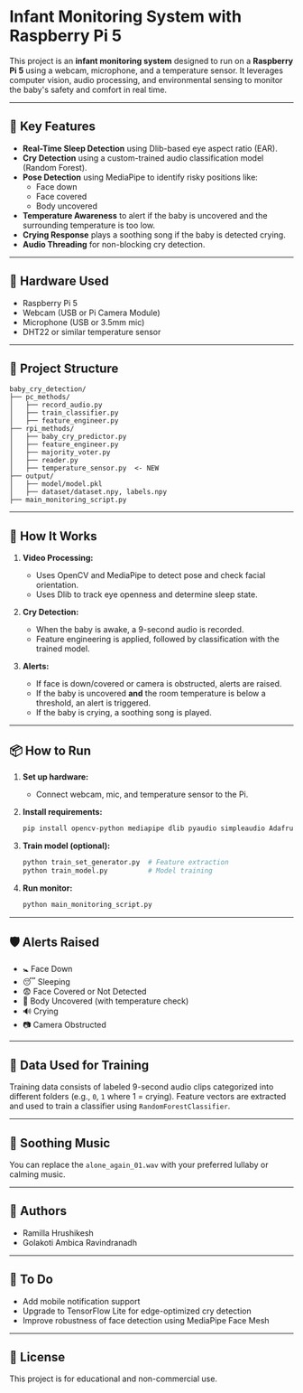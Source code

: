 # Infant Monitoring System with Raspberry Pi 5

This project is an **infant monitoring system** designed to run on a **Raspberry Pi 5** using a webcam, microphone, and a temperature sensor. It leverages computer vision, audio processing, and environmental sensing to monitor the baby's safety and comfort in real time.

---

## 🧠 Key Features

- **Real-Time Sleep Detection** using Dlib-based eye aspect ratio (EAR).
- **Cry Detection** using a custom-trained audio classification model (Random Forest).
- **Pose Detection** using MediaPipe to identify risky positions like:
  - Face down
  - Face covered
  - Body uncovered
- **Temperature Awareness** to alert if the baby is uncovered and the surrounding temperature is too low.
- **Crying Response** plays a soothing song if the baby is detected crying.
- **Audio Threading** for non-blocking cry detection.

---

## 🧰 Hardware Used

- Raspberry Pi 5
- Webcam (USB or Pi Camera Module)
- Microphone (USB or 3.5mm mic)
- DHT22 or similar temperature sensor

---

## 🧩 Project Structure

```
baby_cry_detection/
├── pc_methods/
│   ├── record_audio.py
│   ├── train_classifier.py
│   ├── feature_engineer.py
├── rpi_methods/
│   ├── baby_cry_predictor.py
│   ├── feature_engineer.py
│   ├── majority_voter.py
│   ├── reader.py
│   ├── temperature_sensor.py  <- NEW
├── output/
│   ├── model/model.pkl
│   ├── dataset/dataset.npy, labels.npy
├── main_monitoring_script.py
```

---

## 🚀 How It Works

1. **Video Processing:**
   - Uses OpenCV and MediaPipe to detect pose and check facial orientation.
   - Uses Dlib to track eye openness and determine sleep state.

2. **Cry Detection:**
   - When the baby is awake, a 9-second audio is recorded.
   - Feature engineering is applied, followed by classification with the trained model.

3. **Alerts:**
   - If face is down/covered or camera is obstructed, alerts are raised.
   - If the baby is uncovered **and** the room temperature is below a threshold, an alert is triggered.
   - If the baby is crying, a soothing song is played.

---

## 📦 How to Run

1. **Set up hardware:**
   - Connect webcam, mic, and temperature sensor to the Pi.

2. **Install requirements:**
   ```bash
   pip install opencv-python mediapipe dlib pyaudio simpleaudio Adafruit_DHT
   ```

3. **Train model (optional):**
   ```bash
   python train_set_generator.py  # Feature extraction
   python train_model.py          # Model training
   ```

4. **Run monitor:**
   ```bash
   python main_monitoring_script.py
   ```

---

## 🛡 Alerts Raised

- 🚼 Face Down
- 😴 Sleeping
- 😨 Face Covered or Not Detected
- 🧥 Body Uncovered (with temperature check)
- 🔊 Crying
- 📷 Camera Obstructed

---

## 📁 Data Used for Training

Training data consists of labeled 9-second audio clips categorized into different folders (e.g., `0`, `1` where 1 = crying). Feature vectors are extracted and used to train a classifier using `RandomForestClassifier`.

---

## 🎵 Soothing Music
You can replace the `alone_again_01.wav` with your preferred lullaby or calming music.

---

## 👥 Authors
- Ramilla Hrushikesh
- Golakoti Ambica Ravindranadh

---

## 📌 To Do
- Add mobile notification support
- Upgrade to TensorFlow Lite for edge-optimized cry detection
- Improve robustness of face detection using MediaPipe Face Mesh

---

## 📜 License
This project is for educational and non-commercial use.


